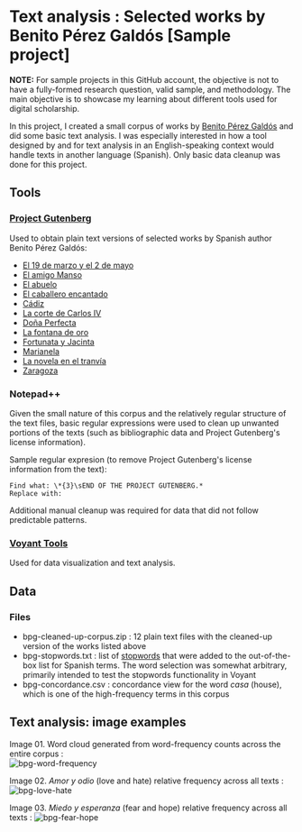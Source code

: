 # Text analysis : Selected works by Benito Pérez Galdós \[Sample project\]  
**NOTE:** For sample projects in this GitHub account, the objective is not to have a fully-formed research question, valid sample, and methodology. The main objective is to showcase my learning about different tools used for digital scholarship.

In this project, I created a small corpus of works by [Benito Pérez Galdós](https://en.wikipedia.org/wiki/Benito_P%C3%A9rez_Gald%C3%B3s) and did some basic text analysis. I was especially interested in how a tool designed by and for text analysis in an English-speaking context would handle texts in another language (Spanish). Only basic data cleanup was done for this project.
## Tools  
### [Project Gutenberg](https://www.gutenberg.org/)  
Used to obtain plain text versions of selected works by Spanish author Benito Pérez Galdós:  
- [El 19 de marzo y el 2 de mayo](https://www.gutenberg.org/cache/epub/67189/pg67189.txt)
- [El amigo Manso](https://www.gutenberg.org/files/55563/55563-0.txt)
- [El abuelo](https://www.gutenberg.org/cache/epub/66488/pg66488.txt)
- [El caballero encantado](https://www.gutenberg.org/cache/epub/67126/pg67126.txt)
- [Cádiz](https://www.gutenberg.org/cache/epub/21906/pg21906.txt)
- [La corte de Carlos IV](https://www.gutenberg.org/cache/epub/67155/pg67155.txt)
- [Doña Perfecta](https://www.gutenberg.org/cache/epub/15725/pg15725.txt)
- [La fontana de oro](https://www.gutenberg.org/cache/epub/11070/pg11070.txt)
- [Fortunata y Jacinta](https://www.gutenberg.org/cache/epub/17013/pg17013.txt)
- [Marianela](https://www.gutenberg.org/cache/epub/17340/pg17340.txt)
- [La novela en el tranvía](https://www.gutenberg.org/cache/epub/53355/pg53355.txt)
- [Zaragoza](https://www.gutenberg.org/files/49433/49433-0.txt)

### Notepad++  
Given the small nature of this corpus and the relatively regular structure of the text files, basic regular expressions were used to clean up unwanted portions of the texts (such as bibliographic data and Project Gutenberg's license information).  

Sample regular expresion (to remove Project Gutenberg's license information from the text):  
```
Find what: \*{3}\sEND OF THE PROJECT GUTENBERG.*
Replace with:
```

Additional manual cleanup was required for data that did not follow predictable patterns.

### [Voyant Tools](https://voyant-tools.org/)
Used for data visualization and text analysis.

## Data
### Files
- bpg-cleaned-up-corpus.zip : 12 plain text files with the cleaned-up version of the works listed above
- bpg-stopwords.txt : list of [stopwords](https://voyant-tools.org/docs/#!/guide/stopwords) that were added to the out-of-the-box list for Spanish terms. The word selection was somewhat arbitrary, primarily intended to test the stopwords functionality in Voyant
- bpg-concordance.csv : concordance view for the word *casa* (house), which is one of the high-frequency terms in this corpus

## Text analysis: image examples
Image 01. Word cloud generated from word-frequency counts across the entire corpus :  
![bpg-word-frequency](https://user-images.githubusercontent.com/102780927/162101648-a8fdf724-f37b-4fe0-b823-35df9c3c77c3.png)

Image 02. *Amor y odio* (love and hate) relative frequency across all texts :  
![bpg-love-hate](https://user-images.githubusercontent.com/102780927/162102275-65d5b265-50b3-401c-98a7-e62fb54a77b0.png)

Image 03. *Miedo y esperanza* (fear and hope) relative frequency across all texts :
![bpg-fear-hope](https://user-images.githubusercontent.com/102780927/162102331-5ae12ac5-4949-4301-9ee3-a0bef5c8b4d3.png)

